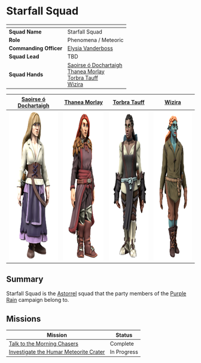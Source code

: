 # Starfall Squad

| []() | |
| --- | --- |
| **Squad Name** | Starfall Squad | squad.2
| **Role** | Phenomena / Meteoric |
| **Commanding Officer** | [Elysia Vanderboss](../../../characters/elysia-vanderboss.md) |
| **Squad Lead** | TBD |
| **Squad Hands** | [Saoirse ó Dochartaigh](../../../characters/saoirse-o-dochartaigh.md)<br>[Thanea Morlay](../../../characters/thanea-morlay.md)<br>[Torbra Tauff](../../../characters/torbra-tauff.md)<br>[Wizira](../../../characters/wizira.md)  |

| [Saoirse ó Dochartaigh](../../../characters/saoirse-o-dochartaigh.md) | [Thanea Morlay](../../../characters/thanea-morlay.md) | [Torbra Tauff](../../../characters/torbra-tauff.md) | [Wizira](../../../characters/wizira.md) |
|:---:|:---:|:---:|:---:|
| <img src="https://raw.githubusercontent.com/jesskelsall/astarus-images/main/characters/portraits/96456245c79828b5.png" height="400" /> | <img src="https://raw.githubusercontent.com/jesskelsall/astarus-images/main/characters/portraits/db42750c63a0a387.png" height="400" />  | <img src="https://raw.githubusercontent.com/jesskelsall/astarus-images/main/characters/portraits/c275fac3807fe83b.png" height="400" /> | <img src="https://raw.githubusercontent.com/jesskelsall/astarus-images/main/characters/portraits/b6ddf2e960574729.png" height="400" /> |

## Summary

Starfall Squad is the [Astorrel](../astorrel.md) squad that the party members of the [Purple Rain](../../../campaigns/C1-purple-rain.md) campaign belong to.

## Missions

| Mission | Status |
| --- | --- |
| [Talk to the Morning Chasers](../../../storylines/ended/talk-to-the-morning-chasers.md) | Complete |
| [Investigate the Humar Meteorite Crater](../../../storylines/investigate-the-humar-meteorite-crater.md) | In Progress |
